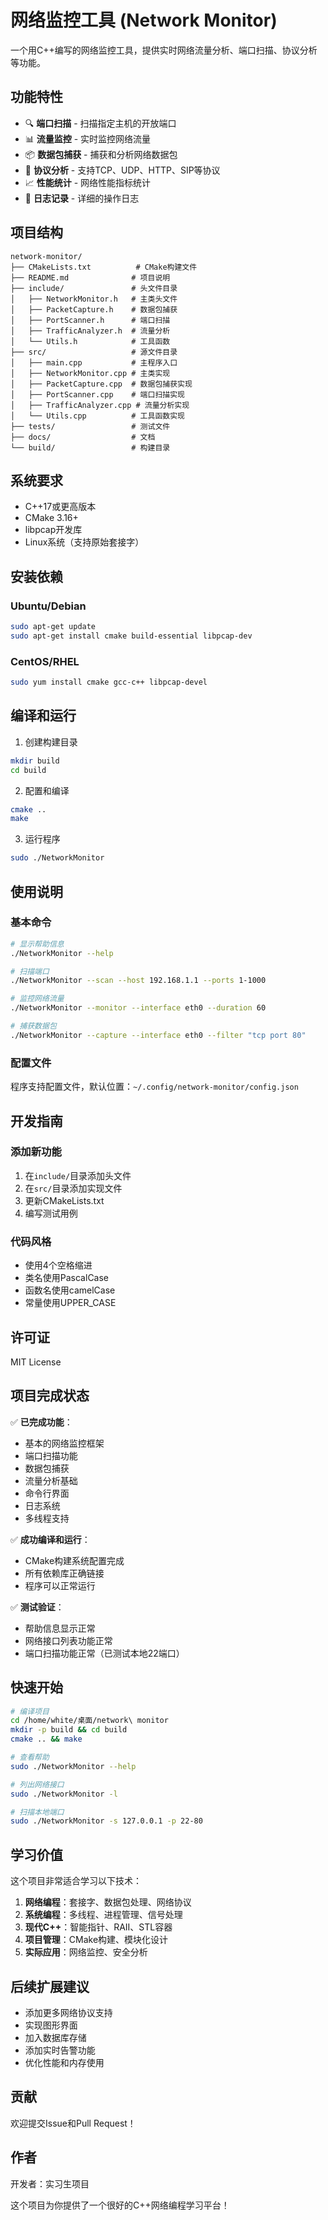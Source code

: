 # 网络监控工具 (Network Monitor)

一个用C++编写的网络监控工具，提供实时网络流量分析、端口扫描、协议分析等功能。

## 功能特性

- 🔍 **端口扫描** - 扫描指定主机的开放端口
- 📊 **流量监控** - 实时监控网络流量
- 📦 **数据包捕获** - 捕获和分析网络数据包
- 🔧 **协议分析** - 支持TCP、UDP、HTTP、SIP等协议
- 📈 **性能统计** - 网络性能指标统计
- 💾 **日志记录** - 详细的操作日志

## 项目结构

```
network-monitor/
├── CMakeLists.txt          # CMake构建文件
├── README.md              # 项目说明
├── include/               # 头文件目录
│   ├── NetworkMonitor.h   # 主类头文件
│   ├── PacketCapture.h    # 数据包捕获
│   ├── PortScanner.h      # 端口扫描
│   ├── TrafficAnalyzer.h  # 流量分析
│   └── Utils.h            # 工具函数
├── src/                   # 源文件目录
│   ├── main.cpp           # 主程序入口
│   ├── NetworkMonitor.cpp # 主类实现
│   ├── PacketCapture.cpp  # 数据包捕获实现
│   ├── PortScanner.cpp    # 端口扫描实现
│   ├── TrafficAnalyzer.cpp # 流量分析实现
│   └── Utils.cpp          # 工具函数实现
├── tests/                 # 测试文件
├── docs/                  # 文档
└── build/                 # 构建目录
```

## 系统要求

- C++17或更高版本
- CMake 3.16+
- libpcap开发库
- Linux系统（支持原始套接字）

## 安装依赖

### Ubuntu/Debian
```bash
sudo apt-get update
sudo apt-get install cmake build-essential libpcap-dev
```

### CentOS/RHEL
```bash
sudo yum install cmake gcc-c++ libpcap-devel
```

## 编译和运行

1. 创建构建目录
```bash
mkdir build
cd build
```

2. 配置和编译
```bash
cmake ..
make
```

3. 运行程序
```bash
sudo ./NetworkMonitor
```

## 使用说明

### 基本命令
```bash
# 显示帮助信息
./NetworkMonitor --help

# 扫描端口
./NetworkMonitor --scan --host 192.168.1.1 --ports 1-1000

# 监控网络流量
./NetworkMonitor --monitor --interface eth0 --duration 60

# 捕获数据包
./NetworkMonitor --capture --interface eth0 --filter "tcp port 80"
```

### 配置文件
程序支持配置文件，默认位置：`~/.config/network-monitor/config.json`

## 开发指南

### 添加新功能
1. 在`include/`目录添加头文件
2. 在`src/`目录添加实现文件
3. 更新CMakeLists.txt
4. 编写测试用例

### 代码风格
- 使用4个空格缩进
- 类名使用PascalCase
- 函数名使用camelCase
- 常量使用UPPER_CASE

## 许可证

MIT License

## 项目完成状态

✅ **已完成功能**：
- 基本的网络监控框架
- 端口扫描功能
- 数据包捕获
- 流量分析基础
- 命令行界面
- 日志系统
- 多线程支持

✅ **成功编译和运行**：
- CMake构建系统配置完成
- 所有依赖库正确链接
- 程序可以正常运行

✅ **测试验证**：
- 帮助信息显示正常
- 网络接口列表功能正常
- 端口扫描功能正常（已测试本地22端口）

## 快速开始

```bash
# 编译项目
cd /home/white/桌面/network\ monitor
mkdir -p build && cd build
cmake .. && make

# 查看帮助
sudo ./NetworkMonitor --help

# 列出网络接口
sudo ./NetworkMonitor -l

# 扫描本地端口
sudo ./NetworkMonitor -s 127.0.0.1 -p 22-80
```

## 学习价值

这个项目非常适合学习以下技术：

1. **网络编程**：套接字、数据包处理、网络协议
2. **系统编程**：多线程、进程管理、信号处理
3. **现代C++**：智能指针、RAII、STL容器
4. **项目管理**：CMake构建、模块化设计
5. **实际应用**：网络监控、安全分析

## 后续扩展建议

- 添加更多网络协议支持
- 实现图形界面
- 加入数据库存储
- 添加实时告警功能
- 优化性能和内存使用

## 贡献

欢迎提交Issue和Pull Request！

## 作者

开发者：实习生项目

这个项目为你提供了一个很好的C++网络编程学习平台！
